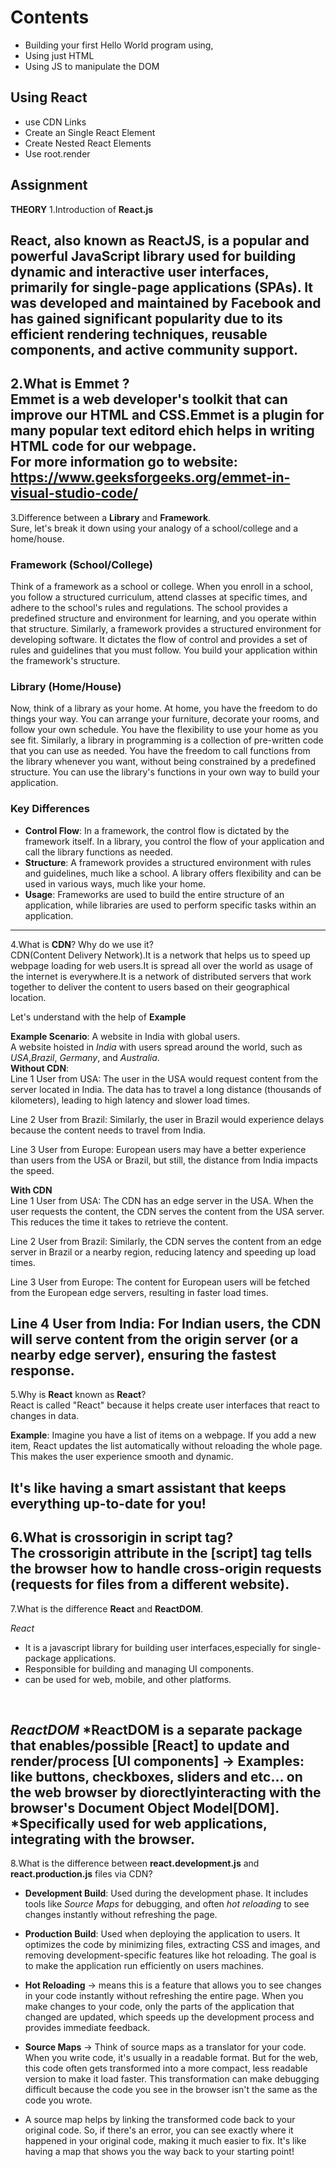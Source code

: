 # Contents
-  Building your first Hello World program using, 
-  Using just HTML 
-  Using JS to manipulate the DOM 
##  Using React 
-  use CDN Links 
-  Create an Single React Element 
-  Create Nested React Elements 
-  Use root.render

## Assignment


**THEORY**
1.Introduction of **React.js**


React, also known as ReactJS, is a popular and powerful JavaScript library used for building dynamic and interactive user interfaces, primarily for single-page applications (SPAs). It was developed and maintained by Facebook and has gained significant popularity due to its efficient rendering techniques, reusable components, and active community support.
---

2.What is **Emmet** ?
<br>
**Emmet** is a web developer's toolkit that can improve our HTML and CSS.Emmet is a plugin for many popular text editord ehich helps in writing HTML code for our webpage.
<br>
For more information go to website:
https://www.geeksforgeeks.org/emmet-in-visual-studio-code/
---

3.Difference between a **Library** and **Framework**.
<br>
Sure, let's break it down using your analogy of a school/college and a home/house.

### Framework (School/College)
Think of a framework as a school or college. When you enroll in a school, you follow a structured curriculum, attend classes at specific times, and adhere to the school's rules and regulations. The school provides a predefined structure and environment for learning, and you operate within that structure. Similarly, a framework provides a structured environment for developing software. It dictates the flow of control and provides a set of rules and guidelines that you must follow. You build your application within the framework's structure.

### Library (Home/House)
Now, think of a library as your home. At home, you have the freedom to do things your way. You can arrange your furniture, decorate your rooms, and follow your own schedule. You have the flexibility to use your home as you see fit. Similarly, a library in programming is a collection of pre-written code that you can use as needed. You have the freedom to call functions from the library whenever you want, without being constrained by a predefined structure. You can use the library's functions in your own way to build your application.

### Key Differences
- **Control Flow**: In a framework, the control flow is dictated by the framework itself. In a library, you control the flow of your application and call the library functions as needed.
- **Structure**: A framework provides a structured environment with rules and guidelines, much like a school. A library offers flexibility and can be used in various ways, much like your home.
- **Usage**: Frameworks are used to build the entire structure of an application, while libraries are used to perform specific tasks within an application.

---

4.What is **CDN**? Why do we use it?
<br>
CDN(Content Delivery Network).It is a network that helps us to speed up webpage loading for web users.It is spread all over the world as usage of the internet is everywhere.It is a network of distributed servers that work together to deliver the content to users based on their geographical location.

Let's understand with the help of **Example**

**Example Scenario**: A website in India with global users.
<br>
A website hoisted in *India* with users spread around the world, such as *USA*,*Brazil*, *Germany*, and *Australia*.
<br>
**Without CDN**:
<br>
Line 1 User from USA: The user in the USA would request content from the server located in India. The data has to travel a long distance (thousands of kilometers), leading to high latency and slower load times.

Line 2 User from Brazil: Similarly, the user in Brazil would experience delays because the content needs to travel from India.

Line 3 User from Europe: European users may have a better experience than users from the USA or Brazil, but still, the distance from India impacts the speed.
<br>

**With CDN**
<br>
Line 1 User from USA: The CDN has an edge server in the USA. When the user requests the content, the CDN serves the content from the USA server. This reduces the time it takes to retrieve the content.

Line 2 User from Brazil: Similarly, the CDN serves the content from an edge server in Brazil or a nearby region, reducing latency and speeding up load times.

Line 3 User from Europe: The content for European users will be fetched from the European edge servers, resulting in faster load times.

Line 4 User from India: For Indian users, the CDN will serve content from the origin server (or a nearby edge server), ensuring the fastest response.
---

5.Why is **React** known as **React**?
<br>
React is called "React" because it helps create user interfaces that react to changes in data. 

**Example**: Imagine you have a list of items on a webpage. If you add a new item, React updates the list automatically without reloading the whole page. This makes the user experience smooth and dynamic. 

It's like having a smart assistant that keeps everything up-to-date for you!
---

6.What is **crossorigin** in script tag?
<br>
The crossorigin attribute in the [script] tag tells the browser how to handle cross-origin requests (requests for files from a different website).
---

7.What is the difference **React** and **ReactDOM**.
<br>

*React*
- It is a javascript library for building user interfaces,especially for single-package applications.
- Responsible for building and managing UI components.
- can be used for web, mobile, and other platforms.
<br>

*ReactDOM*
*ReactDOM is a separate package that enables/possible [React] to update and render/process [UI components] -> **Examples**:  like buttons, checkboxes, sliders and etc... on the web browser by diorectlyinteracting with the browser's Document Object Model[DOM].
*Specifically used for web applications, integrating with the browser.
---

8.What is the difference between **react.development.js** and **react.production.js** files via CDN?
<br>

- **Development Build**: Used during the development phase. It includes tools like *Source Maps* for debugging, and often *hot reloading* to see changes instantly without refreshing the page.
- **Production Build**: Used when deploying the application to users. It optimizes the code by minimizing files, extracting CSS and images, and removing development-specific features like hot reloading. The goal is to make the application run efficiently on users machines.

- **Hot Reloading** -> means this is a feature that allows you to see changes in your code instantly without refreshing the entire page. When you make changes to your code, only the parts of the application that changed are updated, which speeds up the development process and provides immediate feedback.

- **Source Maps** -> Think of source maps as a translator for your code. When you write code, it's usually in a readable format. But for the web, this code often gets transformed into a more compact, less readable version to make it load faster. This transformation can make debugging difficult because the code you see in the browser isn't the same as the code you wrote.

- A source map helps by linking the transformed code back to your original code. So, if there's an error, you can see exactly where it happened in your original code, making it much easier to fix. It's like having a map that shows you the way back to your starting point!